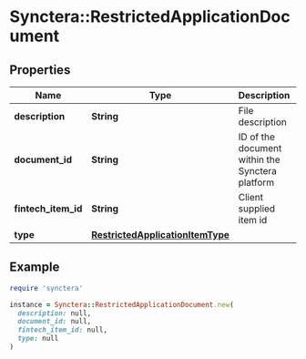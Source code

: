# Synctera::RestrictedApplicationDocument

## Properties

| Name | Type | Description | Notes |
| ---- | ---- | ----------- | ----- |
| **description** | **String** | File description |  |
| **document_id** | **String** | ID of the document within the Synctera platform |  |
| **fintech_item_id** | **String** | Client supplied item id | [optional] |
| **type** | [**RestrictedApplicationItemType**](RestrictedApplicationItemType.md) |  |  |

## Example

```ruby
require 'synctera'

instance = Synctera::RestrictedApplicationDocument.new(
  description: null,
  document_id: null,
  fintech_item_id: null,
  type: null
)
```

